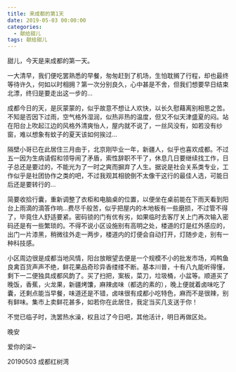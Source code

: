 ```yaml
---
title: 来成都的第1天
date: 2019-05-03 00:00:00
categories:
  - 献给甜儿
tags: 献给甜儿
---
```


甜儿，今天是来成都的第一天。

一大清早，我们便吃罢熟悉的早餐，匆匆赶到了机场，生怕耽搁了行程，却也最终等待许久，何如以时相拥？第一次分别良久，心中甚是不舍，但我们想要早日结束北漂，终归是要走出这一步的…

成都今日的天，是灰蒙蒙的，似乎故意不想让人欢快，以长久慰藉离别相思之苦。不知是否因下过雨，空气格外湿润，似热非热的温度，但又不似天津盛夏的闷。站在阳台上吹起江边的风格外清爽怡人，屋内就不说了，一丝风没有，如若没有纱窗，难以想象有蚊子的夏天该如何挨过…

隔壁小哥已在此居住三月由于，北京刚毕业一年，新疆人，似乎也喜欢成都。不过五一因为生病请假和领导闹了矛盾，索性辞职不干了，休息几日要继续找工作，日子总还是要过的，不能光为了一时之爽而摒弃了人生。据说是社会关系类专业，工作似乎是社团协作之类的吧，不过我观其相貌倒不太像干这行的最佳人选，可能日后还是要转行的…

简要收拾行囊，重新调整了衣柜和电脑桌的位置，以便坐在桌前能在下雨天看到阳台上雨滴的滴答作响…费尽千般苦，似乎把屋内的木地板有一些磨损，不过管不得了，毕竟住人舒适要紧。密码锁的门有优有劣，如果临时去客厅关上门再次输入密码还是有一些繁琐的。不得不说小区设施别有高明之处，楼道的灯是红外感应的，出门一片漆黑，稍微往外走一两步，楼道内的灯便会自动打开，灯随步走，别有一种科技感。

小区周边很是成都当地风情，阳台放眼望去便是一个规模不小的批发市场，鸡鸭鱼良禽百货声声不绝，鲜花果品奇珍异香缕缕不断。基本川普，十有八九能听得懂，剩下一二便独具成都风韵了。买了扫把，案板，菜刀，垃圾桶，小盆等。顺道买了晚饭，香蕉，火龙果，新疆烤馕，麻辣卤味（都选的素的），晚上便就着卤味吃了囊，还剩点能当早餐，味道还是不错，卤味很有成都小吃特色，麻而不是很辣，别有鲜味。集市上卖鲜花甚多，如若你在此居住，我定当买几支送于你！

不觉已临子时，洗罢热水澡，权且过了今日吧，其他活计，明日再做区处。

晚安

爱你的柒~

20190503 成都红树湾